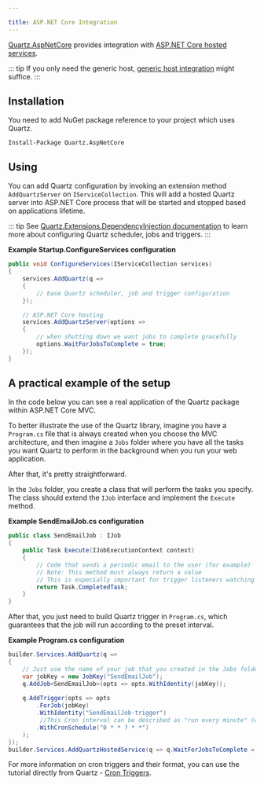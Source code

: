 ```yaml
---

title: ASP.NET Core Integration
---
```


[Quartz.AspNetCore](https://www.nuget.org/packages/Quartz.AspNetCore)
provides integration with [ASP.NET Core hosted services](https://docs.microsoft.com/en-us/aspnet/core/fundamentals/host/hosted-services).

::: tip
If you only need the generic host, [generic host integration](hosted-services-integration) might suffice.
:::

## Installation

You need to add NuGet package reference to your project which uses Quartz.

```shell
Install-Package Quartz.AspNetCore
```

## Using

You can add Quartz configuration by invoking an extension method `AddQuartzServer` on `IServiceCollection`.
This will add a hosted Quartz server into ASP.NET Core process that will be started and stopped based on applications lifetime.

::: tip
See [Quartz.Extensions.DependencyInjection documentation](microsoft-di-integration) to learn more about configuring Quartz scheduler, jobs and triggers.
:::

**Example Startup.ConfigureServices configuration**

```csharp
public void ConfigureServices(IServiceCollection services)
{
    services.AddQuartz(q =>
    {
        // base Quartz scheduler, job and trigger configuration
    });

    // ASP.NET Core hosting
    services.AddQuartzServer(options =>
    {
        // when shutting down we want jobs to complete gracefully
        options.WaitForJobsToComplete = true;
    });
}
```

## A practical example of the setup

In the code below you can see a real application of the Quartz package within ASP.NET Core MVC.

To better illustrate the use of the Quartz library, imagine you have a `Program.cs` file that is always created when you choose the MVC architecture, and then imagine a `Jobs` folder where you have all the tasks you want Quartz to perform in the background when you run your web application.

After that, it's pretty straightforward.

In the `Jobs` folder, you create a class that will perform the tasks you specify.
The class should extend the `IJob` interface and implement the `Execute` method.

**Example SendEmailJob.cs configuration**

```csharp
public class SendEmailJob : IJob
{
    public Task Execute(IJobExecutionContext context)
    {
        // Code that sends a periodic email to the user (for example)
        // Note: This method must always return a value 
        // This is especially important for trigger listeners watching job execution 
        return Task.CompletedTask;
    }
}        
```

After that, you just need to build Quartz trigger in `Program.cs`, which guarantees that the job will run according to the preset interval.

**Example Program.cs configuration**

```csharp
builder.Services.AddQuartz(q =>
{
    // Just use the name of your job that you created in the Jobs folder.
    var jobKey = new JobKey("SendEmailJob");
    q.AddJob<SendEmailJob>(opts => opts.WithIdentity(jobKey));
    
    q.AddTrigger(opts => opts
        .ForJob(jobKey)
        .WithIdentity("SendEmailJob-trigger")
         //This Cron interval can be described as "run every minute" (when second is zero)
        .WithCronSchedule("0 * * ? * *")
    );
});
builder.Services.AddQuartzHostedService(q => q.WaitForJobsToComplete = true);
```

For more information on cron triggers and their format, you can use the tutorial directly from Quartz - [Cron Triggers](../tutorial/crontriggers.md).
